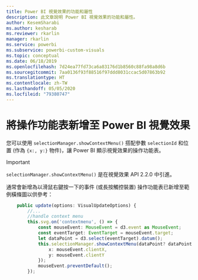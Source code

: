 ```yaml
---
title: Power BI 視覺效果的功能和屬性
description: 此文章說明 Power BI 視覺效果的功能和屬性。
author: KesemSharabi
ms.author: kesharab
ms.reviewer: rkarlin
manager: rkarlin
ms.service: powerbi
ms.subservice: powerbi-custom-visuals
ms.topic: conceptual
ms.date: 06/18/2019
ms.openlocfilehash: 7d24ea77fd73ca6a83176d1b8560c88fa98a8d6b
ms.sourcegitcommit: 7aa0136f93f88516f97ddd8031ccac5d07863b92
ms.translationtype: HT
ms.contentlocale: zh-TW
ms.lasthandoff: 05/05/2020
ms.locfileid: "79380747"
---
```

# <a name="add-context-menu-to-power-bi-visual"></a>將操作功能表新增至 Power BI 視覺效果

您可以使用 `selectionManager.showContextMenu()` 搭配參數 `selectionId` 和位置 (作為 `{x:, y:}` 物件)，讓 Power BI 顯示視覺效果的操作功能表。

> [!IMPORTANT]
> `selectionManager.showContextMenu()` 是在視覺效果 API 2.2.0 中引進。

通常會新增為以滑鼠右鍵按一下的事件 (或長按觸控裝置) 操作功能表已新增至範例橫條圖以供參考：

```typescript
    public update(options: VisualUpdateOptions) {
        //...
        //handle context menu
        this.svg.on('contextmenu', () => {
            const mouseEvent: MouseEvent = d3.event as MouseEvent;
            const eventTarget: EventTarget = mouseEvent.target;
            let dataPoint = d3.select(eventTarget).datum();
            this.selectionManager.showContextMenu(dataPoint? dataPoint.selectionId : {}, {
                x: mouseEvent.clientX,
                y: mouseEvent.clientY
            });
            mouseEvent.preventDefault();
        });
```
